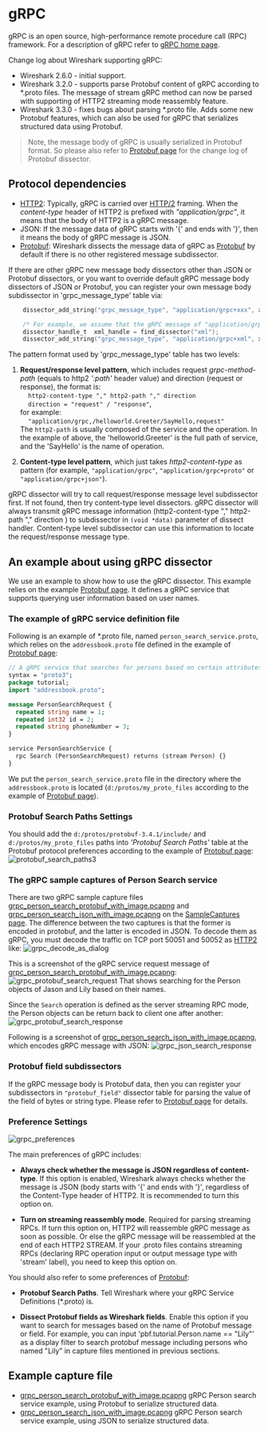 # gRPC

gRPC is an open source, high-performance remote procedure call (RPC) framework. For a description of gRPC refer to [gRPC home page](https://grpc.io/).

Change log about Wireshark supporting gRPC:
- Wireshark 2.6.0 - initial support.
- Wireshark 3.2.0 - supports parse Protobuf content of gRPC according to *.proto files. The message of stream gRPC method can now be parsed with supporting of HTTP2 streaming mode reassembly feature.
- Wireshark 3.3.0 - fixes bugs about parsing *.proto file. Adds some new Protobuf features, which can also be used for gRPC that serializes structured data using Protobuf.

>Note, the message body of gRPC is usually serialized in Protobuf format. So please also refer to [Protobuf page](/Protobuf) for the change log of Protobuf dissector.

## Protocol dependencies

- [HTTP2](/HTTP2): Typically, gRPC is carried over [HTTP/2](/HTTP2) framing. When the *content-type* header of HTTP2 is prefixed with *"application/grpc"*, it means that the body of HTTP2 is a gRPC message.
- JSON: If the message data of gRPC starts with '{' and ends with '}', then it means the body of gRPC message is JSON.
- [Protobuf](/Protobuf): Wireshark dissects the message data of gRPC as [Protobuf](/Protobuf) by default if there is no other registered message subdissector.

If there are other gRPC new message body dissectors other than JSON or Protobuf dissectors, or you want to override default gRPC message body dissectors of JSON or Protobuf, you can register your own message body subdissector in 'grpc_message_type' table via:

```c
    dissector_add_string("grpc_message_type", "application/grpc+xxx", xxx_handle);

    /* For example, we assume that the gRPC message of "application/grpc+xml" is XML. */
    dissector_handle_t  xml_handle = find_dissector("xml");
    dissector_add_string("grpc_message_type", "application/grpc+xml", xml_handle);
```

The pattern format used by 'grpc_message_type' table has two levels:
1. **Request/response level pattern**, which includes request
    *grpc-method-path* (equals to http2 *':path'* header value) and
    direction (request or response), the format is:\
    &nbsp;&nbsp;&nbsp;&nbsp;`http2-content-type "," http2-path "," direction`\
    &nbsp;&nbsp;&nbsp;&nbsp;`direction = "request" / "response"`,\
    for example:\
    &nbsp;&nbsp;&nbsp;&nbsp;`"application/grpc,/helloworld.Greeter/SayHello,request"`\
    The `http2-path` is usually composed of the service and the operation. In the example of above, the 'helloworld.Greeter' is the full path of service, and the 'SayHello' is the name of operation.

2. **Content-type level pattern**, which just takes *http2-content-type*
    as pattern (for example, `"application/grpc"`,
    `"application/grpc+proto"` or `"application/grpc+json"`).

gRPC dissector will try to call request/response message level subdissector first. If not found, then try content-type level dissectors. gRPC dissector will always transmit gRPC message information (http2-content-type "," http2-path "," direction ) to subdissector in `(void *data)` parameter of dissect handler. Content-type level subdissector can use this information to locate the request/response message type.

## An example about using gRPC dissector

We use an example to show how to use the gRPC dissector. This example relies on the example [Protobuf page](/Protobuf). It defines a gRPC service that supports querying user information based on user names.

### The example of gRPC service definition file

Following is an example of *.proto file, named `person_search_service.proto`, which relies on the `addressbook.proto` file defined in the example of [Protobuf page](/Protobuf):

```protobuf
// A gRPC service that searches for persons based on certain attributes.
syntax = "proto3";
package tutorial;
import "addressbook.proto";

message PersonSearchRequest {
  repeated string name = 1;
  repeated int32 id = 2;
  repeated string phoneNumber = 3;
}

service PersonSearchService {
  rpc Search (PersonSearchRequest) returns (stream Person) {}
}
```

We put the `person_search_service.proto` file in the directory where the `addressbook.proto` is located (`d:/protos/my_proto_files` according to the example of [Protobuf page](/Protobuf)).

### Protobuf Search Paths Settings

You should add the `d:/protos/protobuf-3.4.1/include/` and `d:/protos/my_proto_files` paths into *'Protobuf Search Paths'* table at the Protobuf protocol preferences according to the example of [Protobuf page](/Protobuf):
![protobuf_search_paths3](uploads/ef4dcbbb9f0656f55e66bb5ac3f4c733/protobuf_search_paths3.png)

### The gRPC sample captures of Person Search service 

There are two gRPC sample capture files [grpc_person_search_protobuf_with_image.pcapng](uploads/f6fcdceb0248669c0b057bd15d45ab6f/grpc_person_search_protobuf_with_image.pcapng) and [grpc_person_search_json_with_image.pcapng](uploads/88c03db83efb2e3253c88f853d40477b/grpc_person_search_json_with_image.pcapng) on the [SampleCaptures page](/SampleCaptures). The difference between the two captures is that the former is encoded in protobuf, and the latter is encoded in JSON. To decode them as gRPC, you must decode the traffic on TCP port 50051 and 50052 as [HTTP2](/HTTP2) like:
![grpc_decode_as_dialog](uploads/12781fb0bc9407533583f9711549be4c/grpc_decode_as_dialog.png)

This is a screenshot of the gRPC service request message of [grpc_person_search_protobuf_with_image.pcapng](uploads/f6fcdceb0248669c0b057bd15d45ab6f/grpc_person_search_protobuf_with_image.pcapng):
![grpc_protobuf_search_request](uploads/c9039f6c54000f995d5a147b5c008437/grpc_protobuf_search_request.png)
That shows searching for the Person objects of Jason and Lily based on their names. 

Since the `Search` operation is defined as the server streaming RPC mode, the Person objects can be return back to client one after another:
![grpc_protobuf_search_response](uploads/6f67809afa982555f23920f96c4d24c8/grpc_protobuf_search_response.png)

Following is a screenshot of [grpc_person_search_json_with_image.pcapng](uploads/88c03db83efb2e3253c88f853d40477b/grpc_person_search_json_with_image.pcapng), which encodes gRPC message with JSON:
![grpc_json_search_response](uploads/06d3e0918e64e39399efce304bc50043/grpc_json_search_response.png)

### Protobuf field subdissectors

If the gRPC message body is Protobuf data, then you can register your subdissectors in `"protobuf_field"` dissector table for parsing the value of the field of bytes or string type. Please refer to [Protobuf page](/Protobuf) for details.

### Preference Settings

![grpc_preferences](uploads/39e591329e36b167580368bd5f56f6e7/grpc_preferences.png)

The main preferences of gRPC includes:

- **Always check whether the message is JSON regardless of content-type**. If this option is enabled, Wireshark always checks whether the message is JSON (body starts with '{' and ends with '}', regardless of the Content-Type header of HTTP2. It is recommended to turn this option on.

- **Turn on streaming reassembly mode**. Required for parsing streaming RPCs. If turn this option on, HTTP2 will reassemble gRPC message as soon as possible. Or else the gRPC message will be reassembled at the end of each HTTP2 STREAM. If your .proto files contains streaming RPCs (declaring RPC operation input or output message type with 'stream' label), you need to keep this option on.

You should also refer to some preferences of [Protobuf](/Protobuf):

- **Protobuf Search Paths**. Tell Wireshark where your gRPC Service Definitions (*.proto) is.

- **Dissect Protobuf fields as Wireshark fields**. Enable this option if you want to search for messages based on the name of Protobuf message or field. For example, you can input 'pbf.tutorial.Person.name == "Lily"' as a display filter to search protobuf message including persons who named "Lily" in capture files mentioned in previous sections.

## Example capture file

- [grpc_person_search_protobuf_with_image.pcapng](uploads/f6fcdceb0248669c0b057bd15d45ab6f/grpc_person_search_protobuf_with_image.pcapng) gRPC Person search service example, using Protobuf to serialize structured data.
- [grpc_person_search_json_with_image.pcapng](uploads/88c03db83efb2e3253c88f853d40477b/grpc_person_search_json_with_image.pcapng) gRPC Person search service example, using JSON to serialize structured data.

